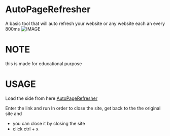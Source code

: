 # AutoPageRefresher
A basic tool that will auto refresh your website or any website each an every 800ms
![IMAGE]([URL](https://github.com/acedmicabhishek/AutoPageRefresher/blob/main/Screenshot%20From%202024-11-13%2012-21-46.png))

# NOTE
this is made for educational purpose

# USAGE
Load the side from here [AutoPageRefresher](https://acedmicabhishek.github.io/AutoPageRefresher/) 

Enter the link and run 
In order to close the site, get back to the the original site and
- you can close it by closing the site
- click ctrl + x

